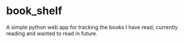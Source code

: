 # book_shelf

A simple python web app for tracking the books I have read, currently reading and wanted to read in future.
